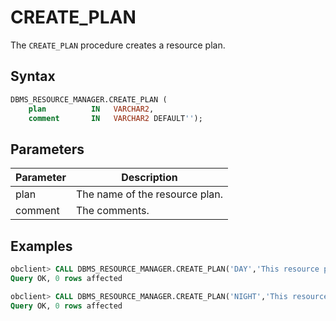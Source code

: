 # CREATE_PLAN

The `CREATE_PLAN` procedure creates a resource plan.


## Syntax

```sql
DBMS_RESOURCE_MANAGER.CREATE_PLAN (
    plan          IN   VARCHAR2,
    comment       IN   VARCHAR2 DEFAULT'');
```

## Parameters

| Parameter | Description                    |
|-----------|--------------------------------|
| plan      | The name of the resource plan. |
| comment   | The comments.                  |


## Examples

```sql
obclient> CALL DBMS_RESOURCE_MANAGER.CREATE_PLAN('DAY','This resource plan is intended for transaction processing.');
Query OK, 0 rows affected

obclient> CALL DBMS_RESOURCE_MANAGER.CREATE_PLAN('NIGHT','This resource plan is intended for routine O&M.');
Query OK, 0 rows affected
```
